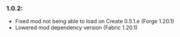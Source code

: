 ### 1.0.2:


- Fixed mod not being able to load on Create 0.5.1.e (Forge 1.20.1)
- Lowered mod dependency version (Fabric 1.20.1)